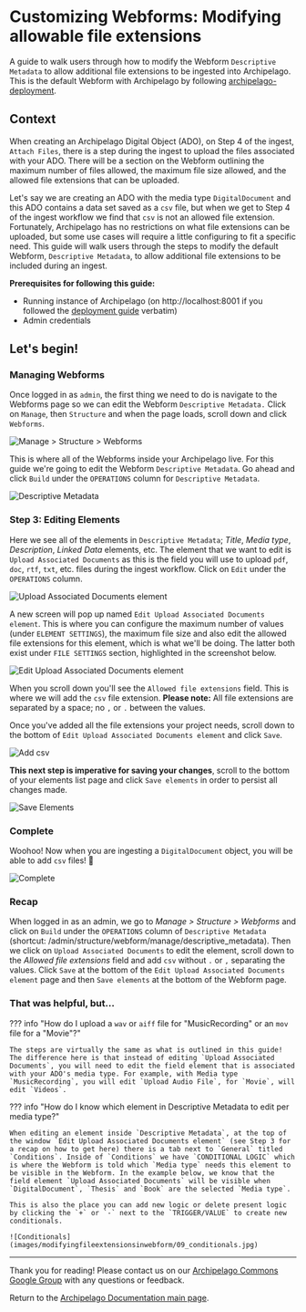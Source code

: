 # Customizing Webforms: Modifying allowable file extensions

A guide to walk users through how to modify the Webform `Descriptive Metadata` to allow additional file extensions to be ingested into Archipelago. This is the default Webform with Archipelago by following [archipelago-deployment](https://github.com/esmero/archipelago-deployment).

## Context

When creating an Archipelago Digital Object (ADO), on Step 4 of the ingest, `Attach Files`, there is a step during the ingest to upload the files associated with your ADO. There will be a section on the Webform outlining the maximum number of files allowed, the maximum file size allowed, and the allowed file extensions that can be uploaded.

Let's say we are creating an ADO with the media type `DigitalDocument` and this ADO contains a data set saved as a `csv` file, but when we get to Step 4 of the ingest workflow we find that `csv` is not an allowed file extension. Fortunately, Archipelago has no restrictions on what file extensions can be uploaded, but some use cases will require a little configuring to fit a specific need. This guide will walk users through the steps to modify the default Webform, `Descriptive Metadata`, to allow additional file extensions to be included during an ingest.

**Prerequisites for following this guide:**
- Running instance of Archipelago (on http://localhost:8001 if you followed the [deployment guide](https://github.com/esmero/archipelago-deployment#archipelago-docker-deployment) verbatim)
- Admin credentials

## Let's begin!

### Managing Webforms

Once logged in as `admin`, the first thing we need to do is navigate to the Webforms page so we can edit the Webform `Descriptive Metadata.` Click on `Manage`, then `Structure` and when the page loads, scroll down and click `Webforms`.

![Manage > Structure > Webforms](images/modifyingfileextensionsinwebform/02_manage-structure-webforms.jpg)

This is where all of the Webforms inside your Archipelago live. For this guide we're going to edit the Webform `Descriptive Metadata`. Go ahead and click `Build` under the `OPERATIONS` column for `Descriptive Metadata`.

![Descriptive Metadata](images/modifyingfileextensionsinwebform/03_webform-page.jpg)

### Step 3: Editing Elements

Here we see all of the elements in `Descriptive Metadata`; *Title*, *Media type*, *Description*, *Linked Data* elements, etc. The element that we want to edit is `Upload Associated Documents` as this is the field you will use to upload `pdf`, `doc`, `rtf`, `txt`, etc. files during the ingest workflow. Click on `Edit` under the `OPERATIONS` column.

![Upload Associated Documents element](images/modifyingfileextensionsinwebform/04_upload-associated-documents.jpg)

A new screen will pop up named `Edit Upload Associated Documents element`. This is where you can configure the maximum number of values (under `ELEMENT SETTINGS`), the maximum file size and also edit the allowed file extensions for this element, which is what we'll be doing. The latter both exist under `FILE SETTINGS` section, highlighted in the screenshot below.

![Edit Upload Associated Documents element](images/modifyingfileextensionsinwebform/05_edit-upload-associated-documents-element.jpg)

When you scroll down you'll see the `Allowed file extensions` field. This is where we will add the `csv` file extension. **Please note:** All file extensions are separated by a space; no `,` or `.` between the values.

Once you've added all the file extensions your project needs, scroll down to the bottom of `Edit Upload Associated Documents element` and click `Save`.

![Add csv](images/modifyingfileextensionsinwebform/06_add-csv.jpg)

**This next step is imperative for saving your changes**, scroll to the bottom of your elements list page and click `Save elements` in order to persist all changes made.

![Save Elements](images/modifyingfileextensionsinwebform/07_save-elements.jpg)

### Complete

Woohoo! Now when you are ingesting a `DigitalDocument` object, you will be able to add `csv` files! 🍓

![Complete](images/modifyingfileextensionsinwebform/08_complete.jpg)

### Recap

When logged in as an admin, we go to *Manage > Structure > Webforms* and click on `Build` under the `OPERATIONS` column of `Descriptive Metadata` (shortcut: /admin/structure/webform/manage/descriptive_metadata). Then we click on `Upload Associated Documents` to edit the element, scroll down to the *Allowed file extensions* field and add `csv` without `.` or `,` separating the values. Click `Save` at the bottom of the `Edit Upload Associated Documents element` page and then `Save elements` at the bottom of the Webform page.

### That was helpful, but...

??? info "How do I upload a `wav` or `aiff` file for "MusicRecording" or an `mov` file for a \"Movie\"?"

    The steps are virtually the same as what is outlined in this guide! The difference here is that instead of editing `Upload Associated Documents`, you will need to edit the field element that is associated with your ADO's media type. For example, with Media type `MusicRecording`, you will edit `Upload Audio File`, for `Movie`, will edit `Videos`.

??? info "How do I know which element in Descriptive Metadata to edit per media type?"

    When editing an element inside `Descriptive Metadata`, at the top of the window `Edit Upload Associated Documents element` (see Step 3 for a recap on how to get here) there is a tab next to `General` titled `Conditions`. Inside of `Conditions` we have `CONDITIONAL LOGIC` which is where the Webform is told which `Media type` needs this element to be visible in the Webform. In the example below, we know that the field element `Upload Associated Documents` will be visible when `DigitalDocument`, `Thesis` and `Book` are the selected `Media type`.
    
    This is also the place you can add new logic or delete present logic by clicking the `+` or `-` next to the `TRIGGER/VALUE` to create new conditionals.
    
    ![Conditionals](images/modifyingfileextensionsinwebform/09_conditionals.jpg)

---

Thank you for reading! Please contact us on our [Archipelago Commons Google Group](https://groups.google.com/forum/#!forum/archipelago-commons) with any questions or feedback.

Return to the [Archipelago Documentation main page](index.md).
